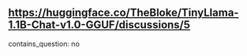 ## https://huggingface.co/TheBloke/TinyLlama-1.1B-Chat-v1.0-GGUF/discussions/5

contains_question: no